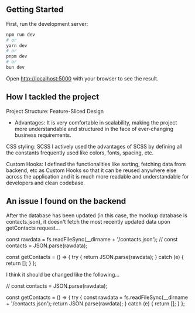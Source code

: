 ## Getting Started

First, run the development server:

```bash
npm run dev
# or
yarn dev
# or
pnpm dev
# or
bun dev
```

Open [http://localhost:5000](http://localhost:5000) with your browser to see the result.

## How I tackled the project

Project Structure: Feature-Sliced Design
  - Advantages: It is very comfortable in scalability, making the project more understandable and structured in the face of ever-changing business requirements.

CSS styling: SCSS
  I actively used the advantages of SCSS by defining all the constants frequently used like colors, fonts, spacing, etc.

Custom Hooks:
  I defined the functionalities like sorting, fetching data from backend, etc as Custom Hooks so that it can be reused anywhere else across the application and it is much more readable and understandable for developers and clean codebase.

## An issue I found on the backend

After the database has been updated (in this case, the mockup database is contacts.json), it doesn't fetch the most recently updated data upon getContacts request...

const rawdata = fs.readFileSync(__dirname + '/contacts.json');
// const contacts = JSON.parse(rawdata);

const getContacts = () => {
  try {
    return JSON.parse(rawdata);
  } catch (e) {
    return [];
  }
};


I think it should be changed like the following...

// const contacts = JSON.parse(rawdata);

const getContacts = () => {
  try {
    const rawdata = fs.readFileSync(__dirname + '/contacts.json');
    return JSON.parse(rawdata);
  } catch (e) {
    return [];
  }
};